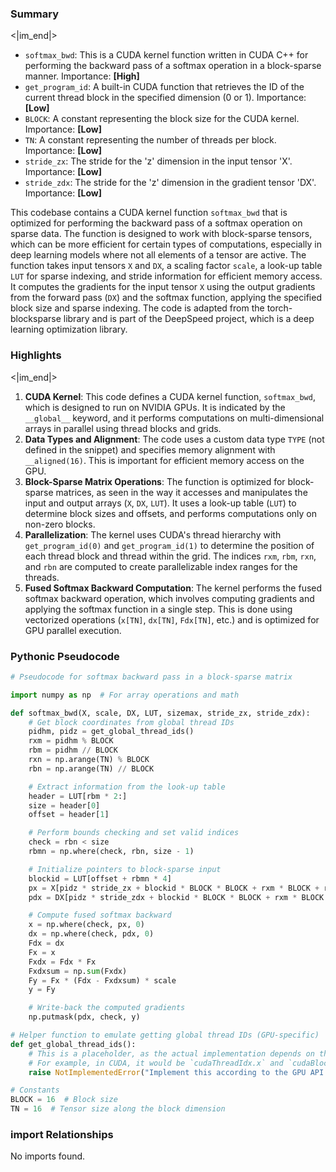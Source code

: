 

### Summary

<|im_end|>

* `softmax_bwd`: This is a CUDA kernel function written in CUDA C++ for performing the backward pass of a softmax operation in a block-sparse manner. Importance: **[High]**
* `get_program_id`: A built-in CUDA function that retrieves the ID of the current thread block in the specified dimension (0 or 1). Importance: **[Low]**
* `BLOCK`: A constant representing the block size for the CUDA kernel. Importance: **[Low]**
* `TN`: A constant representing the number of threads per block. Importance: **[Low]**
* `stride_zx`: The stride for the 'z' dimension in the input tensor 'X'. Importance: **[Low]** 
* `stride_zdx`: The stride for the 'z' dimension in the gradient tensor 'DX'. Importance: **[Low]**

This codebase contains a CUDA kernel function `softmax_bwd` that is optimized for performing the backward pass of a softmax operation on sparse data. The function is designed to work with block-sparse tensors, which can be more efficient for certain types of computations, especially in deep learning models where not all elements of a tensor are active. The function takes input tensors `X` and `DX`, a scaling factor `scale`, a look-up table `LUT` for sparse indexing, and stride information for efficient memory access. It computes the gradients for the input tensor `X` using the output gradients from the forward pass (`DX`) and the softmax function, applying the specified block size and sparse indexing. The code is adapted from the torch-blocksparse library and is part of the DeepSpeed project, which is a deep learning optimization library.

### Highlights

<|im_end|>

1. **CUDA Kernel**: This code defines a CUDA kernel function, `softmax_bwd`, which is designed to run on NVIDIA GPUs. It is indicated by the `__global__` keyword, and it performs computations on multi-dimensional arrays in parallel using thread blocks and grids.
2. **Data Types and Alignment**: The code uses a custom data type `TYPE` (not defined in the snippet) and specifies memory alignment with `__aligned(16)`. This is important for efficient memory access on the GPU.
3. **Block-Sparse Matrix Operations**: The function is optimized for block-sparse matrices, as seen in the way it accesses and manipulates the input and output arrays (`X`, `DX`, `LUT`). It uses a look-up table (`LUT`) to determine block sizes and offsets, and performs computations only on non-zero blocks.
4. **Parallelization**: The kernel uses CUDA's thread hierarchy with `get_program_id(0)` and `get_program_id(1)` to determine the position of each thread block and thread within the grid. The indices `rxm`, `rbm`, `rxn`, and `rbn` are computed to create parallelizable index ranges for the threads.
5. **Fused Softmax Backward Computation**: The kernel performs the fused softmax backward operation, which involves computing gradients and applying the softmax function in a single step. This is done using vectorized operations (`x[TN]`, `dx[TN]`, `Fdx[TN]`, etc.) and is optimized for GPU parallel execution.

### Pythonic Pseudocode

```python
# Pseudocode for softmax backward pass in a block-sparse matrix

import numpy as np  # For array operations and math

def softmax_bwd(X, scale, DX, LUT, sizemax, stride_zx, stride_zdx):
    # Get block coordinates from global thread IDs
    pidhm, pidz = get_global_thread_ids()
    rxm = pidhm % BLOCK
    rbm = pidhm // BLOCK
    rxn = np.arange(TN) % BLOCK
    rbn = np.arange(TN) // BLOCK

    # Extract information from the look-up table
    header = LUT[rbm * 2:]
    size = header[0]
    offset = header[1]

    # Perform bounds checking and set valid indices
    check = rbn < size
    rbmn = np.where(check, rbn, size - 1)

    # Initialize pointers to block-sparse input
    blockid = LUT[offset + rbmn * 4]
    px = X[pidz * stride_zx + blockid * BLOCK * BLOCK + rxm * BLOCK + rxn]
    pdx = DX[pidz * stride_zdx + blockid * BLOCK * BLOCK + rxm * BLOCK + rxn]

    # Compute fused softmax backward
    x = np.where(check, px, 0)
    dx = np.where(check, pdx, 0)
    Fdx = dx
    Fx = x
    Fxdx = Fdx * Fx
    Fxdxsum = np.sum(Fxdx)
    Fy = Fx * (Fdx - Fxdxsum) * scale
    y = Fy

    # Write-back the computed gradients
    np.putmask(pdx, check, y)

# Helper function to emulate getting global thread IDs (GPU-specific)
def get_global_thread_ids():
    # This is a placeholder, as the actual implementation depends on the GPU API
    # For example, in CUDA, it would be `cudaThreadIdx.x` and `cudaBlockIdx.x`
    raise NotImplementedError("Implement this according to the GPU API used")

# Constants
BLOCK = 16  # Block size
TN = 16  # Tensor size along the block dimension
```


### import Relationships

No imports found.